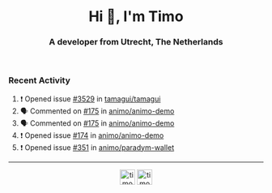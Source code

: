 <h1 align="center">Hi 👋, I'm Timo</h1>
<h3 align="center">A developer from Utrecht, The Netherlands</h3>
<br/>
<!-- https://github.com/rahuldkjain/github-profile-readme-generator --!>

<!--  <p align="left"><img src="https://github-readme-stats.vercel.app/api?username=timoglastra&show_icons=true&count_private=true&" alt="timoglastra" /></p> --!>

<!--
Github language stats
<p align="left"><img src="https://github-readme-stats.vercel.app/api/top-langs/?username=timoglastra&layout=compact" alt="timoglastra" /><p>
-->

<!-- Codestats language stats -->
<!-- <p align="left"><img src="https://codestats-readme.vercel.app/api/top-langs/?username=timoglastra&layout=compact&language_count=12" alt="timoglastra" /><p>    --!>
  
<h3>Recent Activity</h3>

<!--START_SECTION:activity-->
1. ❗ Opened issue [#3529](https://github.com/tamagui/tamagui/issues/3529) in [tamagui/tamagui](https://github.com/tamagui/tamagui)
2. 🗣 Commented on [#175](https://github.com/animo/animo-demo/pull/175#issuecomment-3023866439) in [animo/animo-demo](https://github.com/animo/animo-demo)
3. 🗣 Commented on [#175](https://github.com/animo/animo-demo/pull/175#issuecomment-3023723033) in [animo/animo-demo](https://github.com/animo/animo-demo)
4. ❗ Opened issue [#174](https://github.com/animo/animo-demo/issues/174) in [animo/animo-demo](https://github.com/animo/animo-demo)
5. ❗ Opened issue [#351](https://github.com/animo/paradym-wallet/issues/351) in [animo/paradym-wallet](https://github.com/animo/paradym-wallet)
<!--END_SECTION:activity-->

---

<p align="center">
<a href="https://twitter.com/timoglastra" target="blank"><img align="center" src="https://cdn.jsdelivr.net/npm/simple-icons@3.0.1/icons/twitter.svg" alt="timoglastra" height="30" width="30" /></a>
<a href="https://linkedin.com/in/timoglastra" target="blank"><img align="center" src="https://cdn.jsdelivr.net/npm/simple-icons@3.0.1/icons/linkedin.svg" alt="timoglastra" height="30" width="30" /></a>
</p>



